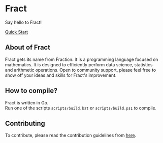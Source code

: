 # Fract

Say hello to Fract!

[Quick Start](https://github.com/fract-lang/fract/blob/main/docs/fract/quick_start.md)

## About of Fract
Fract gets its name from Fraction. It is a programming language focused on mathematics. It is designed to efficiently perform data science, statistics and arithmetic operations. Open to community support, please feel free to show off your ideas and skills for Fract's improvement.

## How to compile?
Fract is written in Go. <br>
Run one of the scripts ``scripts/build.bat`` or ``scripts/build.ps1`` to compile.

## Contributing

To contribute, please read the contribution guidelines from [here](https://github.com/fract-lang/fract/blob/main/CONTRIBUTING.md).
